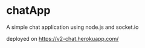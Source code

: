 # chatApp
A simple chat application using node.js and socket.io

deployed on https://v2-chat.herokuapp.com/
